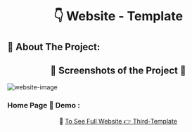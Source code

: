 <h1 align="center"> 👇 Website - Template</h1>

<h2>📄 About The Project:</h2>
<!-- <p>My Third Template Project</p> -->
<h2 align="center">📸 Screenshots of the Project 📸</h2>
<img src="https://i.imgur.com/964v2dU.jpg" alt="website-image">

<h3> Home Page 🏡 Demo :</h3>
<div align="center">🎁 <a href="https://ahmedmido75.github.io/Third-Template/" target="_blank">To See Full Website 👉 Third-Template</a></div>
